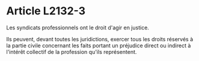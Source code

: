 # Article L2132-3

Les syndicats professionnels ont le droit d'agir en justice.

Ils peuvent, devant toutes les juridictions, exercer tous les droits réservés à la partie civile concernant les faits portant un préjudice direct ou indirect à l'intérêt collectif de la profession qu'ils représentent.